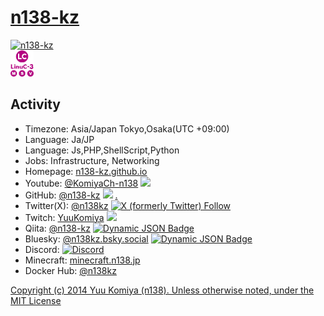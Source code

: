 # [n138-kz](https://n138-kz.github.io/)

[![n138-kz](https://github.com/n138-kz.png)](https://github.com/n138-kz)  
[<img src="https://github.com/n138-kz/n138-kz.github.io/blob/main/lib/LinuC_msv.webp" style="height:3em">](https://linuc.org/)

## Activity

- Timezone: Asia/Japan Tokyo,Osaka(UTC +09:00)  
- Language: Ja/JP
- Language: Js,PHP,ShellScript,Python
- Jobs: Infrastructure, Networking
- Homepage: [n138-kz.github.io](https://n138-kz.github.io/)  
- Youtube: [@KomiyaCh-n138](https://www.youtube.com/@KomiyaCh-n138) [![](https://img.shields.io/youtube/channel/subscribers/UCOX8Iv1r0V18lbOnohE7lWQ)](https://www.youtube.com/@KomiyaCh-n138)
- GitHub: [@n138-kz](https://github.com/n138-kz) [![](https://img.shields.io/github/followers/n138-kz)](https://github.com/n138-kz) [.](https://api.github.com/users/n138-kz)
- Twitter(X): [@n138kz](https://twitter.com/n138kz) [![X (formerly Twitter) Follow](https://img.shields.io/twitter/follow/n138kz)](https://twitter.com/n138kz)
- Twitch: [YuuKomiya](https://www.twitch.tv/yuukomiya) [![](https://img.shields.io/twitch/status/YuuKomiya)](https://www.twitch.tv/yuukomiya)
- Qiita: [@n138-kz](https://qiita.com/n138-kz) [![Dynamic JSON Badge](https://img.shields.io/badge/dynamic/json?url=https%3A%2F%2Fqiita.com%2Fapi%2Fv2%2Fusers%2Fn138-kz&query=%24.followers_count&style=social&logo=qiita&label=followers)](https://qiita.com/n138-kz) <!-- https://qiita.com/api/v2/docs#get-apiv2usersuser_id -->
- Bluesky: [@n138kz.bsky.social](https://bsky.app/profile/n138kz.bsky.social) [![Dynamic JSON Badge](https://img.shields.io/badge/dynamic/json?url=https%3A%2F%2Fpublic.api.bsky.app%2Fxrpc%2Fapp.bsky.actor.getProfile%3Factor%3Dn138-kz.bsky.social&query=%24.followersCount&style=social&logo=bluesky&label=followers)](https://bsky.app/profile/n138kz.bsky.social) <!-- https://docs.bsky.app/docs/api/app-bsky-actor-get-profile -->
- Discord: [![Discord](https://img.shields.io/discord/1160802738175758367?style=social&logo=discord&label=Discord)](https://discord.gg/dEjvyYkCwf)
- Minecraft: [minecraft.n138.jp](https://minecraft.n138.jp)  
- Docker Hub: [@n138kz](https://hub.docker.com/u/n138kz)

[Copyright (c) 2014 Yuu Komiya (n138). Unless otherwise noted, under the MIT License](/LICENSE)  
